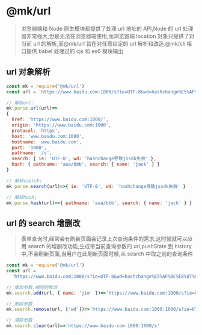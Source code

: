 # @mk/url

> 浏览器端和 Node 原生模块都提供了处理 url 地址的 API,Node 的 url 处理器非常强大,但是无法在浏览器端使用,而浏览器端 location 对象只提供了对当前 url 的解析,而@mk/url 旨在对任意给定的 url 解析和改造.
> ​ @mk/cli 接口提供 babel 处理过的 cjs 和 es6 模块输出

## url 对象解析

```javascript
const mk = require('@mk/url')
const url = 'https://www.baidu.com:1000/s?ie=UTF-8&wd=hashchange%E5%AF%BC%E8%87%B4jssdk%E5%A4%B1%E6%95%88#aaa/bbb?name=jack'

// 解析url:
mk.parse.url(url)=>
{
  href: 'https://www.baidu.com:1000/',
  origin: 'https://www.baidu.com:1000',
  protocol: 'https',
  host: 'www.baidu.com:1000',
  hostname: 'www.baidu.com',
  port: '1000',
  pathname: '/s',
  search: { ie: 'UTF-8', wd: 'hashchange导致jssdk失效' },
  hash: { pathname: 'aaa/bbb', search: { name: 'jack' } }
}

// 解析saerch:
mk.parse.search(url)=>{ ie: 'UTF-8', wd: 'hashchange导致jssdk失效' }

// 解析hash:
mk.parse.hash(url)=>{ pathname: 'aaa/bbb', search: { name: 'jack' } }
```

## url 的 search 增删改

> 表单查询时,经常会有刷新页面会记录上次查询条件的需求,这时候就可以应用 search 的增删改功能,生成带当前查询参数的 url,pushState 到 history 中,不会刷新页面,当用户在此刷新页面时候,从 search 中取之前的查询条件

```javascript
const mk = require('@mk/url')
const url =
  'https://www.baidu.com:1000/s?ie=UTF-8&wd=hashchange%E5%AF%BC%E8%87%B4jssdk%E5%A4%B1%E6%95%88'

// 增加参数,相同则修改
mk.search.add(url, { name: 'jim' })=>'https://www.baidu.com:1000/s?ie=UTF-8&wd=hashchange%E5%AF%BC%E8%87%B4jssdk%E5%A4%B1%E6%95%88&name=jim'

// 删除参数
mk.search.remove(url, ['wd'])=>'https://www.baidu.com:1000:1000/s?ie=UTF-8'

// 清除参数
mk.search.clear(url)=>'https://www.baidu.com:1000:1000/s'
```
